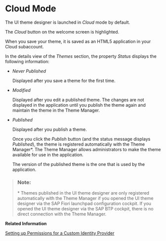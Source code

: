<!-- copy399c646f6169498caf0afe9eb4101627 -->

# Cloud Mode

The UI theme designer is launched in *Cloud* mode by default.

The *Cloud* button on the welcome screen is highlighted.

When you save your theme, it is saved as an HTML5 application in your Cloud subaccount.

In the details view of the *Themes* section, the property *Status* displays the following information:

-   *Never Published*

    Displayed after you save a theme for the first time.

-   *Modified*

    Displayed after you edit a published theme. The changes are not displayed in the application until you publish the theme again and maintain the theme in the Theme Manager.

-   *Published*

    Displayed after you publish a theme.

    Once you click the *Publish* button \(and the status message displays *Published*\), the theme is registered automatically with the Theme Manager\*. The Theme Manager allows administrators to make the theme available for use in the application.

    The version of the published theme is the one that is used by the application.


> ### Note:  
> \* Themes published in the UI theme designer are only registered automatically with the Theme Manager if you opened the UI theme designer via the SAP Fiori launchpad configuration cockpit. If you opened the UI theme designer via the SAP BTP cockpit, there is no direct connection with the Theme Manager.

**Related Information**  


[Setting up Permissions for a Custom Identity Provider](setting-up-permissions-for-a-custom-identity-provider-905a319.md "Customers with their own identity provider (IDP) can change the authorization and permissions settings in their SAP BTP subaccount so that they can use the UI theme designer tool.")

